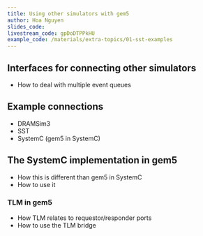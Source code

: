 ```yaml
---
title: Using other simulators with gem5
author: Hoa Nguyen
slides_code:
livestream_code: gpDoDTPPkHU
example_code: /materials/extra-topics/01-sst-examples
---
```


## Interfaces for connecting other simulators

- How to deal with multiple event queues

## Example connections

- DRAMSim3
- SST
- SystemC (gem5 in SystemC)

## The SystemC implementation in gem5

- How this is different than gem5 in SystemC
- How to use it

### TLM in gem5

- How TLM relates to requestor/responder ports
- How to use the TLM bridge
